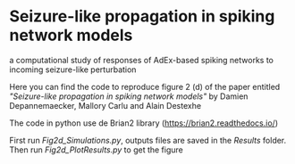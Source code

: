 # Seizure-like propagation in spiking network models
a computational study of responses of AdEx-based spiking networks to incoming seizure-like perturbation

Here you can find the code to reproduce figure 2 (d) of the paper entitled _"Seizure-like propagation in spiking network models"_ by Damien Depannemaecker, Mallory Carlu and Alain Destexhe 

The code in python use de Brian2 library (https://brian2.readthedocs.io/)

First run _Fig2d_Simulations.py_, outputs files are saved in the _Results_ folder.
Then run _Fig2d_PlotResults.py_ to get the figure
